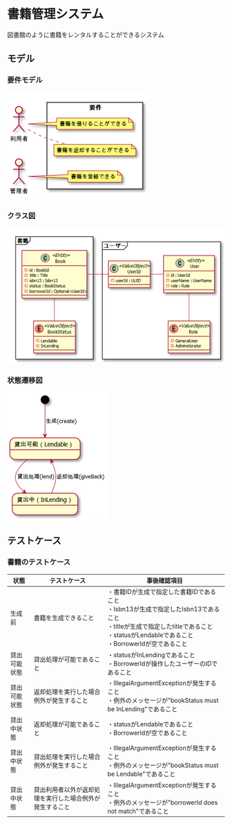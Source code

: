 #  書籍管理システム
  
図書館のように書籍をレンタルすることができるシステム
  
##  モデル
  
  
###  要件モデル
  
  

![](assets/03ba452885c3cf97674e8f6cc37f8c4f0.png?0.6071366656971957)  
  
###  クラス図
  
  

![](assets/03ba452885c3cf97674e8f6cc37f8c4f1.png?0.3836333090669357)  
  
###  状態遷移図
  
  

![](assets/03ba452885c3cf97674e8f6cc37f8c4f2.png?0.803704026035506)  
  
##  テストケース
  
  
###  書籍のテストケース
  
  
| 状態 | テストケース | 事後確認項目 |
|--|--|--|
|生成前| 書籍を生成できること | ・書籍IDが生成で指定した書籍IDであること <br> ・Isbn13が生成で指定したIsbn13であること <br> ・titleが生成で指定したtitleであること <br> ・statusがLendableであること <br> ・BorrowerIdが空であること |
|貸出可能状態| 貸出処理が可能であること | ・statusがInLendingであること <br> ・BorrowerIdが操作したユーザーのIDであること |
|貸出可能状態| 返却処理を実行した場合例外が発生すること | ・IllegalArgumentExceptionが発生すること <br> ・例外のメッセージが"bookStatus must be InLending"であること |
|貸出中状態| 返却処理が可能であること | ・statusがLendableであること <br> ・BorrowerIdが空であること |
|貸出中状態| 貸出処理を実行した場合例外が発生すること | ・IllegalArgumentExceptionが発生すること <br> ・例外のメッセージが"bookStatus must be Lendable"であること |
|貸出中状態| 貸出利用者以外が返却処理を実行した場合例外が発生すること | ・IllegalArgumentExceptionが発生すること <br> ・例外のメッセージが"borrowerId does not match"であること |
  